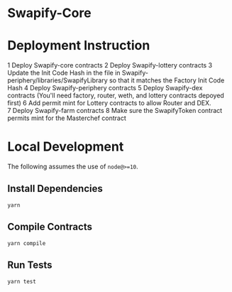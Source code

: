 # Swapify-Core

# Deployment Instruction
1 Deploy Swapify-core contracts
2 Deploy Swapify-lottery contracts
3 Update the Init Code Hash in the file in Swapify-periphery/libraries/SwapifyLibrary so that it matches the Factory Init Code Hash
4 Deploy Swapify-periphery contracts
5 Deploy Swapify-dex contracts (You'll need factory, router, weth, and lottery contracts depoyed first)
6 Add permit mint for Lottery contracts to allow Router and DEX.  
7 Deploy Swapify-farm contracts
8 Make sure the SwapifyToken contract permits mint for the Masterchef contract

# Local Development

The following assumes the use of `node@>=10`.

## Install Dependencies

`yarn`

## Compile Contracts

`yarn compile`

## Run Tests

`yarn test`
